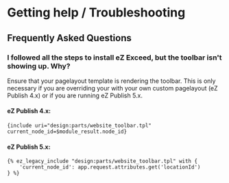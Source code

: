 Getting help / Troubleshooting
==============================

## <a id="getting-help-faq"></a> Frequently Asked Questions

### I followed all the steps to install eZ Exceed, but the toolbar isn't showing up. Why?
Ensure that your pagelayout template is rendering the toolbar. This is only necessary if you are overriding your with your own custom pagelayout (eZ Publish 4.x) or if you are running eZ Publish 5.x.

#### eZ Publish 4.x:
```smarty
{include uri="design:parts/website_toolbar.tpl" current_node_id=$module_result.node_id}
```

#### eZ Publish 5.x:

```twig
{% ez_legacy_include "design:parts/website_toolbar.tpl" with {
    'current_node_id': app.request.attributes.get('locationId')
} %}
```
